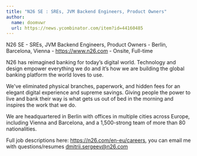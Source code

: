 ```yaml
---
title: "N26 SE : SREs, JVM Backend Engineers, Product Owners"
author:
  name: doomvwr
  url: https://news.ycombinator.com/item?id=44160485
---
```


<JobNavigation />

N26 SE - SREs, JVM Backend Engineers, Product Owners - Berlin, Barcelona, Vienna - <a href="https:&#x2F;&#x2F;www.n26.com" rel="nofollow">https:&#x2F;&#x2F;www.n26.com</a> - Onsite, Full-time

N26 has reimagined banking for today’s digital world. Technology and design empower everything we do and it’s how we are building the global banking platform the world loves to use.

We&#x27;ve eliminated physical branches, paperwork, and hidden fees for an elegant digital experience and supreme savings. Giving people the power to live and bank their way is what gets us out of bed in the morning and inspires the work that we do.

We are headquartered in Berlin with offices in multiple cities across Europe, including Vienna and Barcelona, and a 1,500-strong team of more than 80 nationalities.

Full job descriptions here: <a href="https:&#x2F;&#x2F;n26.com&#x2F;en-eu&#x2F;careers" rel="nofollow">https:&#x2F;&#x2F;n26.com&#x2F;en-eu&#x2F;careers</a>, you can email me with questions&#x2F;resumes dmitrii.sergeev@n26.com
<JobApplication />
